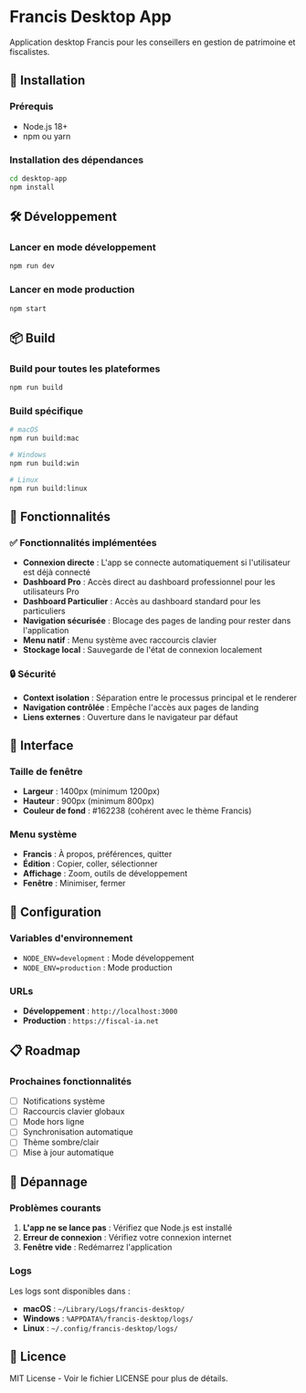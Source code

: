 # Francis Desktop App

Application desktop Francis pour les conseillers en gestion de patrimoine et fiscalistes.

## 🚀 Installation

### Prérequis
- Node.js 18+ 
- npm ou yarn

### Installation des dépendances
```bash
cd desktop-app
npm install
```

## 🛠️ Développement

### Lancer en mode développement
```bash
npm run dev
```

### Lancer en mode production
```bash
npm start
```

## 📦 Build

### Build pour toutes les plateformes
```bash
npm run build
```

### Build spécifique
```bash
# macOS
npm run build:mac

# Windows
npm run build:win

# Linux
npm run build:linux
```

## 🎯 Fonctionnalités

### ✅ Fonctionnalités implémentées
- **Connexion directe** : L'app se connecte automatiquement si l'utilisateur est déjà connecté
- **Dashboard Pro** : Accès direct au dashboard professionnel pour les utilisateurs Pro
- **Dashboard Particulier** : Accès au dashboard standard pour les particuliers
- **Navigation sécurisée** : Blocage des pages de landing pour rester dans l'application
- **Menu natif** : Menu système avec raccourcis clavier
- **Stockage local** : Sauvegarde de l'état de connexion localement

### 🔒 Sécurité
- **Context isolation** : Séparation entre le processus principal et le renderer
- **Navigation contrôlée** : Empêche l'accès aux pages de landing
- **Liens externes** : Ouverture dans le navigateur par défaut

## 📱 Interface

### Taille de fenêtre
- **Largeur** : 1400px (minimum 1200px)
- **Hauteur** : 900px (minimum 800px)
- **Couleur de fond** : #162238 (cohérent avec le thème Francis)

### Menu système
- **Francis** : À propos, préférences, quitter
- **Édition** : Copier, coller, sélectionner
- **Affichage** : Zoom, outils de développement
- **Fenêtre** : Minimiser, fermer

## 🔧 Configuration

### Variables d'environnement
- `NODE_ENV=development` : Mode développement
- `NODE_ENV=production` : Mode production

### URLs
- **Développement** : `http://localhost:3000`
- **Production** : `https://fiscal-ia.net`

## 📋 Roadmap

### Prochaines fonctionnalités
- [ ] Notifications système
- [ ] Raccourcis clavier globaux
- [ ] Mode hors ligne
- [ ] Synchronisation automatique
- [ ] Thème sombre/clair
- [ ] Mise à jour automatique

## 🐛 Dépannage

### Problèmes courants
1. **L'app ne se lance pas** : Vérifiez que Node.js est installé
2. **Erreur de connexion** : Vérifiez votre connexion internet
3. **Fenêtre vide** : Redémarrez l'application

### Logs
Les logs sont disponibles dans :
- **macOS** : `~/Library/Logs/francis-desktop/`
- **Windows** : `%APPDATA%/francis-desktop/logs/`
- **Linux** : `~/.config/francis-desktop/logs/`

## 📄 Licence

MIT License - Voir le fichier LICENSE pour plus de détails. 